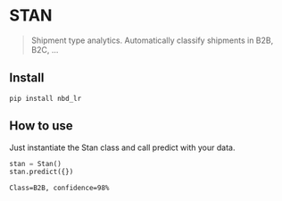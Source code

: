 # STAN
> Shipment type analytics. Automatically classify shipments in B2B, B2C, ...


## Install

`pip install nbd_lr`

## How to use

Just instantiate the Stan class and call predict with your data.

```python
stan = Stan()
stan.predict({})
```

    Class=B2B, confidence=98%
    
